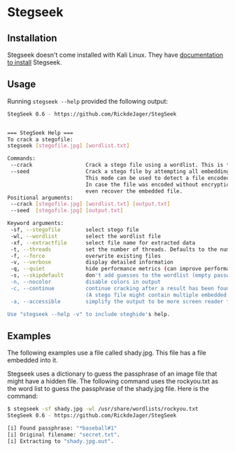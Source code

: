 # Stegseek

## Installation

Stegseek doesn't come installed with Kali Linux. They have [documentation to install](https://github.com/RickdeJager/stegseek?tab=readme-ov-file#wrench-installation) Stegseek.

## Usage

Running `stegseek --help` provided the following output:

```bash
StegSeek 0.6 - https://github.com/RickdeJager/StegSeek


=== StegSeek Help ===
To crack a stegofile:
stegseek [stegofile.jpg] [wordlist.txt]

Commands:
 --crack                 Crack a stego file using a wordlist. This is the default mode.
 --seed                  Crack a stego file by attempting all embedding patterns.
                         This mode can be used to detect a file encoded by steghide.
                         In case the file was encoded without encryption, this mode will
                         even recover the embedded file.
Positional arguments:
 --crack [stegofile.jpg] [wordlist.txt] [output.txt]
 --seed  [stegofile.jpg] [output.txt]

Keyword arguments:
 -sf, --stegofile        select stego file
 -wl, --wordlist         select the wordlist file
 -xf, --extractfile      select file name for extracted data
 -t, --threads           set the number of threads. Defaults to the number of cores.
 -f, --force             overwrite existing files
 -v, --verbose           display detailed information
 -q, --quiet             hide performance metrics (can improve performance)
 -s, --skipdefault       don't add guesses to the wordlist (empty password, filename, ...)
 -n, --nocolor           disable colors in output
 -c, --continue          continue cracking after a result has been found.
                         (A stego file might contain multiple embedded files)
 -a, --accessible        simplify the output to be more screen reader friendly

Use "stegseek --help -v" to include steghide's help.
```

## Examples

The following examples use a file called shady.jpg. This file has a file embedded into it.

Stegseek uses a dictionary to guess the passphrase of an image file that might have a hidden file. The following command uses the rockyou.txt as the word list to guess the passphrase of the shady.jpg file. Here is the command:

```bash
$ stegseek -sf shady.jpg -wl /usr/share/wordlists/rockyou.txt
StegSeek 0.6 - https://github.com/RickdeJager/StegSeek

[i] Found passphrase: "*baseball#1"
[i] Original filename: "secret.txt".
[i] Extracting to "shady.jpg.out".
```
